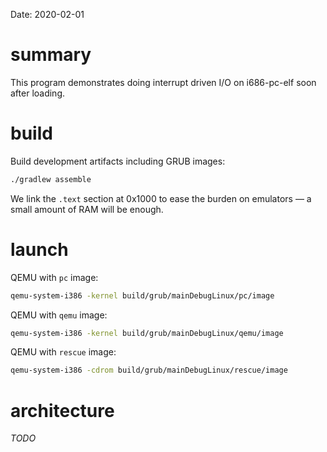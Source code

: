 Date: 2020-02-01

# summary

This program demonstrates doing interrupt driven I/O on i686-pc-elf soon after loading.

# build

Build development artifacts including GRUB images:

```sh
./gradlew assemble
```

We link the `.text` section at 0x1000 to ease the burden on emulators &mdash; a small amount of RAM will be enough.

# launch

QEMU with `pc` image:

```sh
qemu-system-i386 -kernel build/grub/mainDebugLinux/pc/image
```

QEMU with `qemu` image:

```sh
qemu-system-i386 -kernel build/grub/mainDebugLinux/qemu/image
```

QEMU with `rescue` image:

```sh
qemu-system-i386 -cdrom build/grub/mainDebugLinux/rescue/image
```

# architecture

_TODO_
